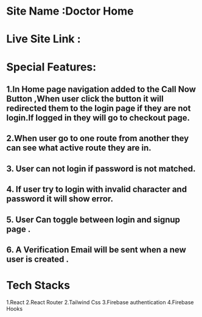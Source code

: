 # Site Name :Doctor Home

# Live Site Link :

# Special Features:

## 1.In Home page navigation added to the Call Now Button ,When user click the button it will redirected them to the login page if they are not login.If logged in they will go to checkout page.

## 2.When user go to one route from another they can see what active route they are in. 

## 3. User can not login if password is not matched. 

## 4. If user try to login with invalid character and password it will show error.

## 5. User Can toggle between login and signup page .

## 6. A Verification Email will be sent when a new user is created .

# Tech Stacks

1.React 
2.React Router
2.Tailwind Css
3.Firebase authentication
4.Firebase Hooks

